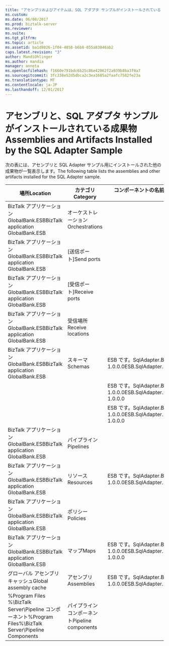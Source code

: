 ```yaml
---
title: "アセンブリおよびアイテムは、SQL アダプタ サンプルがインストールされている |Microsoft ドキュメント"
ms.custom: 
ms.date: 06/08/2017
ms.prod: biztalk-server
ms.reviewer: 
ms.suite: 
ms.tgt_pltfrm: 
ms.topic: article
ms.assetid: ba1d9826-1f04-4858-b6b8-855a83846ab2
caps.latest.revision: "3"
author: MandiOhlinger
ms.author: mandia
manager: anneta
ms.openlocfilehash: f1660e791bdc6b25c86e42062f2a939b8ba3f9a7
ms.sourcegitcommit: 3fc338e52d5dbca2c3ea1685a2faafc7582fe23a
ms.translationtype: MT
ms.contentlocale: ja-JP
ms.lasthandoff: 12/01/2017
---
```

# <a name="assemblies-and-artifacts-installed-by-the-sql-adapter-sample"></a><span data-ttu-id="ad7f1-102">アセンブリと、SQL アダプタ サンプルがインストールされている成果物</span><span class="sxs-lookup"><span data-stu-id="ad7f1-102">Assemblies and Artifacts Installed by the SQL Adapter Sample</span></span>
<span data-ttu-id="ad7f1-103">次の表には、アセンブリと SQL Adapter サンプル用にインストールされた他の成果物が一覧表示します。</span><span class="sxs-lookup"><span data-stu-id="ad7f1-103">The following table lists the assemblies and other artifacts installed for the SQL Adapter sample.</span></span>  
  
|<span data-ttu-id="ad7f1-104">場所</span><span class="sxs-lookup"><span data-stu-id="ad7f1-104">Location</span></span>|<span data-ttu-id="ad7f1-105">カテゴリ</span><span class="sxs-lookup"><span data-stu-id="ad7f1-105">Category</span></span>|<span data-ttu-id="ad7f1-106">コンポーネントの名前とバージョン</span><span class="sxs-lookup"><span data-stu-id="ad7f1-106">Name and version of the component</span></span>|  
|--------------|--------------|---------------------------------------|  
|<span data-ttu-id="ad7f1-107">BizTalk アプリケーション GlobalBank.ESB</span><span class="sxs-lookup"><span data-stu-id="ad7f1-107">BizTalk application GlobalBank.ESB</span></span>|<span data-ttu-id="ad7f1-108">オーケストレーション</span><span class="sxs-lookup"><span data-stu-id="ad7f1-108">Orchestrations</span></span>||  
|<span data-ttu-id="ad7f1-109">BizTalk アプリケーション GlobalBank.ESB</span><span class="sxs-lookup"><span data-stu-id="ad7f1-109">BizTalk application GlobalBank.ESB</span></span>|<span data-ttu-id="ad7f1-110">[送信ポート]</span><span class="sxs-lookup"><span data-stu-id="ad7f1-110">Send ports</span></span>||  
|<span data-ttu-id="ad7f1-111">BizTalk アプリケーション GlobalBank.ESB</span><span class="sxs-lookup"><span data-stu-id="ad7f1-111">BizTalk application GlobalBank.ESB</span></span>|<span data-ttu-id="ad7f1-112">[受信ポート]</span><span class="sxs-lookup"><span data-stu-id="ad7f1-112">Receive ports</span></span>||  
|<span data-ttu-id="ad7f1-113">BizTalk アプリケーション GlobalBank.ESB</span><span class="sxs-lookup"><span data-stu-id="ad7f1-113">BizTalk application GlobalBank.ESB</span></span>|<span data-ttu-id="ad7f1-114">受信場所</span><span class="sxs-lookup"><span data-stu-id="ad7f1-114">Receive locations</span></span>||  
|<span data-ttu-id="ad7f1-115">BizTalk アプリケーション GlobalBank.ESB</span><span class="sxs-lookup"><span data-stu-id="ad7f1-115">BizTalk application GlobalBank.ESB</span></span>|<span data-ttu-id="ad7f1-116">スキーマ</span><span class="sxs-lookup"><span data-stu-id="ad7f1-116">Schemas</span></span>|<span data-ttu-id="ad7f1-117">ESB です。SqlAdapter.BTSArtifacts.Product バージョン 1.0.0.0</span><span class="sxs-lookup"><span data-stu-id="ad7f1-117">ESB.SqlAdapter.BTSArtifacts.Product Version 1.0.0.0</span></span>|  
|||<span data-ttu-id="ad7f1-118">ESB です。SqlAdapter.BTSArtifacts.DataSetSchema バージョン 1.0.0.0</span><span class="sxs-lookup"><span data-stu-id="ad7f1-118">ESB.SqlAdapter.BTSArtifacts.DataSetSchema Version 1.0.0.0</span></span>|  
|||<span data-ttu-id="ad7f1-119">ESB です。SqlAdapter.BTSArtifacts.Procedure_dbo バージョン 1.0.0.0</span><span class="sxs-lookup"><span data-stu-id="ad7f1-119">ESB.SqlAdapter.BTSArtifacts.Procedure_dbo Version 1.0.0.0</span></span>|  
|<span data-ttu-id="ad7f1-120">BizTalk アプリケーション GlobalBank.ESB</span><span class="sxs-lookup"><span data-stu-id="ad7f1-120">BizTalk application GlobalBank.ESB</span></span>|<span data-ttu-id="ad7f1-121">パイプライン</span><span class="sxs-lookup"><span data-stu-id="ad7f1-121">Pipelines</span></span>||  
|<span data-ttu-id="ad7f1-122">BizTalk アプリケーション GlobalBank.ESB</span><span class="sxs-lookup"><span data-stu-id="ad7f1-122">BizTalk application GlobalBank.ESB</span></span>|<span data-ttu-id="ad7f1-123">リソース</span><span class="sxs-lookup"><span data-stu-id="ad7f1-123">Resources</span></span>|<span data-ttu-id="ad7f1-124">ESB です。SqlAdapter.BTSArtifacts バージョン 1.0.0.0</span><span class="sxs-lookup"><span data-stu-id="ad7f1-124">ESB.SqlAdapter.BTSArtifacts Version 1.0.0.0</span></span>|  
|<span data-ttu-id="ad7f1-125">BizTalk アプリケーション GlobalBank.ESB</span><span class="sxs-lookup"><span data-stu-id="ad7f1-125">BizTalk application GlobalBank.ESB</span></span>|<span data-ttu-id="ad7f1-126">ポリシー</span><span class="sxs-lookup"><span data-stu-id="ad7f1-126">Policies</span></span>||  
|<span data-ttu-id="ad7f1-127">BizTalk アプリケーション GlobalBank.ESB</span><span class="sxs-lookup"><span data-stu-id="ad7f1-127">BizTalk application GlobalBank.ESB</span></span>|<span data-ttu-id="ad7f1-128">マップ</span><span class="sxs-lookup"><span data-stu-id="ad7f1-128">Maps</span></span>|<span data-ttu-id="ad7f1-129">ESB です。SqlAdapter.BTSArtifacts.ProductToInsertProductMap 1.0.0.0</span><span class="sxs-lookup"><span data-stu-id="ad7f1-129">ESB.SqlAdapter.BTSArtifacts.ProductToInsertProductMap 1.0.0.0</span></span>|  
|<span data-ttu-id="ad7f1-130">グローバル アセンブリ キャッシュ</span><span class="sxs-lookup"><span data-stu-id="ad7f1-130">Global assembly cache</span></span>|<span data-ttu-id="ad7f1-131">アセンブリ</span><span class="sxs-lookup"><span data-stu-id="ad7f1-131">Assemblies</span></span>|<span data-ttu-id="ad7f1-132">ESB です。SqlAdapter.BTSArtifacts バージョン 1.0.0.0</span><span class="sxs-lookup"><span data-stu-id="ad7f1-132">ESB.SqlAdapter.BTSArtifacts Version 1.0.0.0</span></span>|  
|<span data-ttu-id="ad7f1-133">%Program Files %\\BizTalk Server\Pipeline コンポーネント</span><span class="sxs-lookup"><span data-stu-id="ad7f1-133">%Program Files%\\BizTalk Server\Pipeline Components</span></span>|<span data-ttu-id="ad7f1-134">パイプライン コンポーネント</span><span class="sxs-lookup"><span data-stu-id="ad7f1-134">Pipeline components</span></span>||